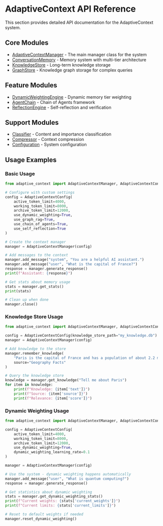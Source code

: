 # AdaptiveContext API Reference

This section provides detailed API documentation for the AdaptiveContext system.

## Core Modules

- [AdaptiveContextManager](manager.md) - The main manager class for the system
- [ConversationMemory](memory.md) - Memory system with multi-tier architecture
- [KnowledgeStore](knowledge.md) - Long-term knowledge storage
- [GraphStore](graph_store.md) - Knowledge graph storage for complex queries

## Feature Modules

- [DynamicWeightingEngine](dynamic_weighting.md) - Dynamic memory tier weighting
- [AgentChain](agent_chain.md) - Chain of Agents framework
- [ReflectionEngine](reflection.md) - Self-reflection and verification

## Support Modules

- [Classifier](classifier.md) - Content and importance classification
- [Compressor](compressor.md) - Context compression
- [Configuration](config.md) - System configuration

## Usage Examples

### Basic Usage

```python
from adaptive_context import AdaptiveContextManager, AdaptiveContextConfig

# Configure with custom settings
config = AdaptiveContextConfig(
    active_token_limit=4000,
    working_token_limit=8000, 
    archive_token_limit=12000,
    use_dynamic_weighting=True,
    use_graph_rag=True,
    use_chain_of_agents=True,
    use_self_reflection=True
)

# Create the context manager
manager = AdaptiveContextManager(config)

# Add messages to the context
manager.add_message("system", "You are a helpful AI assistant.")
manager.add_message("user", "What is the capital of France?")
response = manager.generate_response()
print(f"Assistant: {response}")

# Get stats about memory usage
stats = manager.get_stats()
print(stats)

# Clean up when done
manager.close()
```

### Knowledge Store Usage

```python
from adaptive_context import AdaptiveContextManager, AdaptiveContextConfig

config = AdaptiveContextConfig(knowledge_store_path="my_knowledge.db")
manager = AdaptiveContextManager(config)

# Add knowledge to the store
manager.remember_knowledge(
    "Paris is the capital of France and has a population of about 2.2 million people.",
    source="Geography Facts"
)

# Query the knowledge store
knowledge = manager.get_knowledge("Tell me about Paris")
for item in knowledge:
    print(f"Knowledge: {item['text']}")
    print(f"Source: {item['source']}")
    print(f"Relevance: {item['score']}")
```

### Dynamic Weighting Usage

```python
from adaptive_context import AdaptiveContextManager, AdaptiveContextConfig

config = AdaptiveContextConfig(
    active_token_limit=4000,
    working_token_limit=8000, 
    archive_token_limit=12000,
    use_dynamic_weighting=True,
    dynamic_weighting_learning_rate=0.1
)

manager = AdaptiveContextManager(config)

# Use the system - dynamic weighting happens automatically
manager.add_message("user", "What is quantum computing?")
response = manager.generate_response()

# Get statistics about dynamic weighting
stats = manager.get_dynamic_weighting_stats()
print(f"Current weights: {stats['current_weights']}")
print(f"Current limits: {stats['current_limits']}")

# Reset to default weights if needed
manager.reset_dynamic_weighting()
``` 